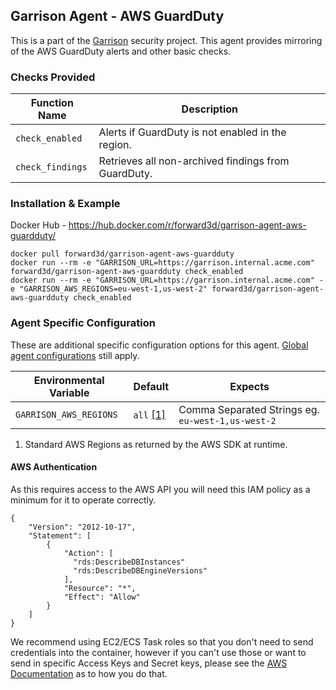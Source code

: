 Garrison Agent - AWS GuardDuty
--

This is a part of the [Garrison](https://github.com/forward3d/garrison) security project. This agent provides mirroring of the AWS GuardDuty alerts and other basic checks.

### Checks Provided

| Function Name | Description  |
| ------------- | ------------- |
| `check_enabled` | Alerts if GuardDuty is not enabled in the region. |
| `check_findings` | Retrieves all non-archived findings from GuardDuty. |

### Installation & Example

Docker Hub - https://hub.docker.com/r/forward3d/garrison-agent-aws-guardduty/

    docker pull forward3d/garrison-agent-aws-guardduty
    docker run --rm -e "GARRISON_URL=https://garrison.internal.acme.com" forward3d/garrison-agent-aws-guardduty check_enabled
    docker run --rm -e "GARRISON_URL=https://garrison.internal.acme.com" -e "GARRISON_AWS_REGIONS=eu-west-1,us-west-2" forward3d/garrison-agent-aws-guardduty check_enabled

### Agent Specific Configuration

These are additional specific configuration options for this agent. [Global agent configurations](https://github.com/forward3d/garrison#global-configuration-options) still apply.

| Environmental Variable  | Default | Expects |
| ------------- | ------------- | ------------- |
| `GARRISON_AWS_REGIONS` | `all` [[1]](#f1) | Comma Separated Strings eg. `eu-west-1,us-west-2` |

1. <span id="f2"></span> Standard AWS Regions as returned by the AWS SDK at runtime.

#### AWS Authentication

As this requires access to the AWS API you will need this IAM policy as a minimum for it to operate correctly.

    {
        "Version": "2012-10-17",
        "Statement": [
            {
                "Action": [
                  "rds:DescribeDBInstances"
                  "rds:DescribeDBEngineVersions"
                ],
                "Resource": "*",
                "Effect": "Allow"
            }
        ]
    }

We recommend using EC2/ECS Task roles so that you don't need to send credentials into the container, however if you can't use those or want to send in specific Access Keys and Secret keys, please see the [AWS Documentation](https://docs.aws.amazon.com/sdk-for-ruby/v3/developer-guide/setup-config.html#aws-ruby-sdk-credentials-environment) as to how you do that.
